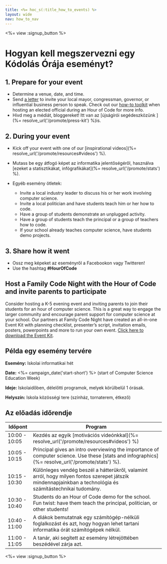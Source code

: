 ```yaml
---
title: <%= hoc_s(:title_how_to_events) %>
layout: wide
nav: how_to_nav
---
```

<%= view :signup_button %>

# Hogyan kell megszervezni egy Kódolás Órája eseményt?

## 1. Prepare for your event

- Determine a venue, date, and time.
- Send [a letter](https://hourofcode.com/promote/resources#sample-emails) to invite your local mayor, congressman, governor, or influential business person to speak. Check out our [how-to toolkit](%=localized_file('/files/elected-official.pdf')%) when hosting an elected official during an Hour of Code for more info.
- Hívd meg a médiát, bloggereket! Itt van az [újságírói segédeszközünk ](%= resolve_url('/promote/press-kit') %)is.

## 2. During your event

- Kick off your event with one of our [inspirational videos](%= resolve_url('/promote/resources#videos') %).
- Mutass be egy átfogó képet az informatika jelentőségéről, használva [ezeket a statisztikákat, infógrafikákat](%= resolve_url('/promote/stats') %).   
      
    
- Egyéb esemény ötletek: 
    - Invite a local industry leader to discuss his or her work involving computer science.
    - Invite a local politician and have students teach him or her how to code.
    - Have a group of students demonstrate an unplugged activity.
    - Have a group of students teach the principal or a group of teachers how to code.
    - If your school already teaches computer science, have students demo projects.

## 3. Share how it went

- Ossz meg képeket az eseményről a Facebookon vagy Twitteren! 
- Use the hashtag **#HourOfCode**

## Host a Family Code Night with the Hour of Code and invite parents to participate

Consider hosting a K-5 evening event and inviting parents to join their students for an hour of computer science. This is a great way to engage the larger community and encourage parent support for computer science at your school. Our partners at Family Code Night have created an all-in-one Event Kit with planning checklist, presenter’s script, invitation emails, posters, powerpoints and more to run your own event. [Click here to download the Event Kit](http://www.familycodenight.org/DownloadCodeDotOrg.html).

## Példa egy esemény tervére

**Esemény:** Iskolai informatikai hét

**Date:** <%= campaign_date('start-short') %> (start of Computer Science Education Week)

**Ideje:** Iskolaidőben, délelőtti programok, melyek körülbelül 1 órásak.

**Helyszín:** Iskola közösségi tere (színház, tornaterem, étkező)   
  


## Az előadás időrendje

| Időpont       | Program                                                                                                                                                    |
| ------------- | ---------------------------------------------------------------------------------------------------------------------------------------------------------- |
| 10:00 - 10:05 | Kezdés az egyik [motivációs videónkkal](%= resolve_url('/promote/resources#videos') %)                                                                     |
| 10:05 - 10:15 | Principal gives an intro overviewing the importance of computer science. Use these [stats and infographics](%= resolve_url('/promote/stats') %).           |
| 10:15 - 10:30 | Különleges vendég beszél a hátterükről, valamint arról, hogy milyen fontos szerepet játszik mindennapjainkban a technológia és számítástechnikai tudomány. |
| 10:30 - 10:40 | Students do an Hour of Code demo for the school. Fun twist: have them teach the principal, politician, or other students!                                  |
| 10:40 - 11:00 | A diákok bemutatnak egy számítógép-nélküli foglalkozást és azt, hogy hogyan lehet tartani informatika órát számítógépek nélkül.                            |
| 11:00 - 11:05 | A tanár, aki segített az esemény létrejöttében beszédével zárja azt.                                                                                       |

<%= view :signup_button %>